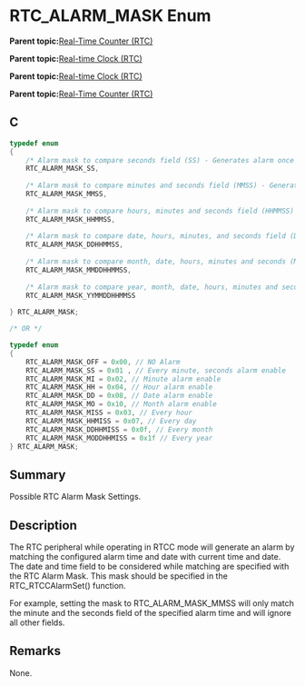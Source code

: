# RTC\_ALARM\_MASK Enum

**Parent topic:**[Real-Time Counter \(RTC\)](GUID-3578D06D-FEC5-4769-ADC7-0D46730CD973.md)

**Parent topic:**[Real-time Clock \(RTC\)](GUID-86211A91-DA87-4BCB-9088-7A54971C4325.md)

**Parent topic:**[Real-time Clock \(RTC\)](GUID-B5657E72-3DDB-4D39-94DC-B9B64B89C2DE.md)

**Parent topic:**[Real-Time Counter \(RTC\)](GUID-C95E1695-55CC-4546-9F2C-315F5C908FC1.md)

## C

```c
typedef enum
{
    /* Alarm mask to compare seconds field (SS) - Generates alarm once per minute */
    RTC_ALARM_MASK_SS,
    
    /* Alarm mask to compare minutes and seconds field (MMSS) - Generates alarm once per hour */
    RTC_ALARM_MASK_MMSS,
    
    /* Alarm mask to compare hours, minutes and seconds field (HHMMSS) - Generates alarm once per day */
    RTC_ALARM_MASK_HHMMSS,
    
    /* Alarm mask to compare date, hours, minutes, and seconds field (DDHHMMSS) - Generates alarm once per month */
    RTC_ALARM_MASK_DDHHMMSS,
    
    /* Alarm mask to compare month, date, hours, minutes and seconds (MMDDHHMMSS) - Generates alarm once per year */
    RTC_ALARM_MASK_MMDDHHMMSS,
    
    /* Alarm mask to compare year, month, date, hours, minutes and seconds (YYMMDDHHMMSS) - Generates alarm on exact day and time */
    RTC_ALARM_MASK_YYMMDDHHMMSS
    
} RTC_ALARM_MASK;

/* OR */

typedef enum
{
    RTC_ALARM_MASK_OFF = 0x00, // NO Alarm
    RTC_ALARM_MASK_SS = 0x01 , // Every minute, seconds alarm enable
    RTC_ALARM_MASK_MI = 0x02, // Minute alarm enable
    RTC_ALARM_MASK_HH = 0x04, // Hour alarm enable
    RTC_ALARM_MASK_DD = 0x08, // Date alarm enable
    RTC_ALARM_MASK_MO = 0x10, // Month alarm enable
    RTC_ALARM_MASK_MISS = 0x03, // Every hour
    RTC_ALARM_MASK_HHMISS = 0x07, // Every day
    RTC_ALARM_MASK_DDHHMISS = 0x0f, // Every month
    RTC_ALARM_MASK_MODDHHMISS = 0x1f // Every year
} RTC_ALARM_MASK;

```

## Summary

Possible RTC Alarm Mask Settings.

## Description

The RTC peripheral while operating in RTCC mode will generate an alarm by matching the configured alarm time and date with current time and date. The date and time field to be considered while matching are specified with the RTC Alarm Mask. This mask should be specified in the RTC\_RTCCAlarmSet\(\) function.

For example, setting the mask to RTC\_ALARM\_MASK\_MMSS will only match the minute and the seconds field of the specified alarm time and will ignore all other fields.

## Remarks

None.

